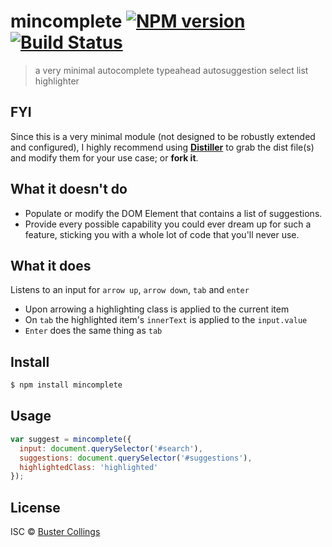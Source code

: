 # mincomplete [![NPM version][npm-image]][npm-url] [![Build Status][travis-image]][travis-url]

> a very minimal autocomplete typeahead autosuggestion select list highlighter

## FYI

Since this is a very minimal module (not designed to be robustly extended and configured), I highly recommend using [**Distiller**](https://github.com/busterc/distiller) to grab the dist file(s) and modify them for your use case; or **fork it**.

## What it doesn't do

- Populate or modify the DOM Element that contains a list of suggestions.
- Provide every possible capability you could ever dream up for such a feature, sticking you with a whole lot of code that you'll never use.

## What it does

Listens to an input for `arrow up`, `arrow down`, `tab` and `enter`
- Upon arrowing a highlighting class is applied to the current item
- On `tab` the highlighted item's `innerText` is applied to the `input.value`
- `Enter` does the same thing as `tab`

## Install

```sh
$ npm install mincomplete
```

## Usage

```js
var suggest = mincomplete({
  input: document.querySelector('#search'),
  suggestions: document.querySelector('#suggestions'),
  highlightedClass: 'highlighted'
});
```

## License

ISC © [Buster Collings](http://about.me/buster)


[npm-image]: https://badge.fury.io/js/mincomplete.svg
[npm-url]: https://npmjs.org/package/mincomplete
[travis-image]: https://travis-ci.org/busterc/mincomplete.svg?branch=master
[travis-url]: https://travis-ci.org/busterc/mincomplete

